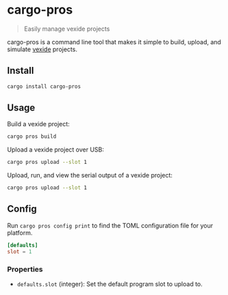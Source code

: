 # cargo-pros

> Easily manage vexide projects

cargo-pros is a command line tool that makes it simple to build, upload, and simulate [vexide](https://vexide.dev) projects.

## Install

```bash
cargo install cargo-pros
```

## Usage

Build a vexide project:

```bash
cargo pros build
```

Upload a vexide project over USB:

```bash
cargo pros upload --slot 1
```

Upload, run, and view the serial output of a vexide project:

```bash
cargo pros upload --slot 1
```

## Config

Run `cargo pros config print` to find the TOML configuration file for your platform.

```toml
[defaults]
slot = 1
```

### Properties

- `defaults.slot` (integer): Set the default program slot to upload to.